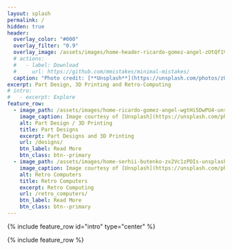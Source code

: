 ```yaml
---
layout: splash
permalink: /
hidden: true
header:
  overlay_color: "#000"
  overlay_filter: "0.9"
  overlay_image: /assets/images/home-header-ricardo-gomez-angel-zUtQf1VdYjY-unsplash.jpg
  # actions:
  #   - label: Download
  #     url: https://github.com/mmistakes/minimal-mistakes/
  caption: "Photo credit: [**Unsplash**](https://unsplash.com/photos/zUtQf1VdYjY)"
excerpt: Part Design, 3D Printing and Retro-Computing
# intro: 
#   - excerpt: Explore
feature_row:
  - image_path: /assets/images/home-ricardo-gomez-angel-wgtHi5DwPU4-unsplash-th.jpg
    image_caption: Image courtesy of [Unsplash](https://unsplash.com/photos/wgtHi5DwPU4)
    alt: Part Design / 3D Printing
    title: Part Designs
    excerpt: Part Designs and 3D Printing
    url: /designs/
    btn_label: Read More
    btn_class: btn--primary
  - image_path: /assets/images/home-serhii-butenko-zx2Vc1zPDIs-unsplash-th.jpg
    image_caption: Image courtesy of [Unsplash](https://unsplash.com/photos/zx2Vc1zPDIs)
    alt: Retro Computers
    title: Retro Computers
    excerpt: Retro Computing
    url: /retro_computers/
    btn_label: Read More
    btn_class: btn--primary
---
```


{% include feature_row id="intro" type="center" %}

{% include feature_row %}
